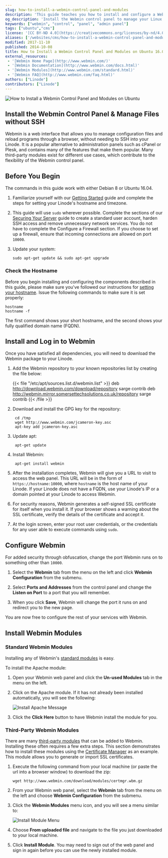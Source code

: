 ```yaml
---
slug: how-to-install-a-webmin-control-panel-and-modules
description: 'This guide teaches you how to install and configure a Webmin control panel for system administration.'
og_description: 'Install the Webmin control panel to manage your Linux system administration from a web browser, without needing to SSH into your machine. This guide shows you how.'
keywords: ["webmin", "control", "panel", "admin panel"]
tags: ["ubuntu","cms"]
license: '[CC BY-ND 4.0](https://creativecommons.org/licenses/by-nd/4.0)'
aliases: ['/websites/cms/how-to-install-a-webmin-control-panel-and-modules/','/websites/cms/webmin-control-panel/','/web-applications/control-panels/webmin/installing-webmin/']
modified: 2017-11-10
published: 2014-10-08
title: How to Install a Webmin Control Panel and Modules on Ubuntu 16.04
external_resources:
 - '[Webmin Home Page](http://www.webmin.com/)'
 - '[Webmin Documentation](http://www.webmin.com/docs.html)'
 - '[Webmin Modules](http://www.webmin.com/standard.html)'
 - '[Webmin FAQ](http://www.webmin.com/faq.html)'
authors: ["Linode"]
contributors: ["Linode"]
---
```


![How to Install a Webmin Control Panel and Modules on Ubuntu](Webmin_Control_Panel_smg.jpg)

## Install the Webmin Control Panel & Manage Files without SSH

Webmin is a web interface that allows you to manage configuration files and reload programs through a browser, without needing to SSH into your Linode. It is a popular alternative to administration panels such as cPanel or Plesk, and contains many of the features that make them popular. Many third-party modules exist for different use cases, which contribute to the flexibility of the Webmin control panel.

## Before You Begin

The commands in this guide work with either Debian 8 or Ubuntu 16.04.

1.  Familiarize yourself with our [Getting Started](/docs/products/platform/get-started/) guide and complete the steps for setting your Linode's hostname and timezone.

2.  This guide will use `sudo` wherever possible. Complete the sections of our [Securing Your Server](/docs/products/compute/compute-instances/guides/set-up-and-secure/) guide to create a standard user account, harden SSH access and remove unnecessary network services. You do not have to complete the Configure a Firewall section. If you choose to set up a firewall, ensure that incoming connections are allowed on port `10000`.

3.  Update your system:

        sudo apt-get update && sudo apt-get upgrade

### Check the Hostname

Before you begin installing and configuring the components described in this guide, please make sure you've followed our instructions for [setting your hostname](/docs/products/platform/get-started/#ubuntu--debian). Issue the following commands to make sure it is set properly:

    hostname
    hostname -f

The first command shows your short hostname, and the second shows your fully qualified domain name (FQDN).

## Install and Log in to Webmin

Once you have satisfied all dependencies, you will need to download the Webmin package to your Linode.

1. Add the Webmin repository to your known repositories list by creating the file below:

    {{< file "/etc/apt/sources.list.d/webmin.list" >}}
deb http://download.webmin.com/download/repository sarge contrib
deb http://webmin.mirror.somersettechsolutions.co.uk/repository sarge contrib
{{< /file >}}

2. Download and install the GPG key for the repository:

        cd /tmp
        wget http://www.webmin.com/jcameron-key.asc
        apt-key add jcameron-key.asc

3. Update apt:

        apt-get update

4. Install Webmin:

        apt-get install webmin

5. After the installation completes, Webmin will give you a URL to visit to access the web panel. This URL will be in the form of `https://hostname:10000`, where `hostname` is the host name of your Linode. If your Linode does not have a FQDN, use your Linode's IP or a domain pointed at your Linode to access Webmin.

6. For security reasons, Webmin generates a self-signed SSL certificate for itself when you install it. If your browser shows a warning about the SSL certificate, verify the details of the certificate and accept it.

7. At the login screen, enter your root user credentials, or the credentials for any user able to execute commands using `sudo`.

## Configure Webmin

For added security through obfuscation, change the port Webmin runs on to something other than `10000`.

1.  Select the **Webmin** tab from the menu on the left and click **Webmin Configuration** from the submenu.

2.  Select **Ports and Addresses** from the control panel and change the **Listen on Port** to a port that you will remember.

3.  When you click **Save**, Webmin will change the port it runs on and redirect you to the new page.

You are now free to configure the rest of your services with Webmin.

## Install Webmin Modules

### Standard Webmin Modules

Installing any of Webmin's [standard modules](http://www.webmin.com/standard.html) is easy.

To install the Apache module:

1.  Open your Webmin web panel and click the **Un-used Modules** tab in the menu on the left.

2.  Click on the Apache module. If it has not already been installed automatically, you will see the following:

    ![Install Apache Message](install_plugin.png "Install Apache Message")

3.  Click the **Click Here** button to have Webmin install the module for you.

### Third-Party Webmin Modules

There are many [third-party modules](http://www.webmin.com/cgi-bin/search_third.cgi?modules=1) that can be added to Webmin. Installing these often requires a few extra steps. This section demonstrates how to install these modules using the [Certificate Manager](http://www.webmin.com/virtualmin.html) as an example. This module allows you to generate or import SSL certificates.

1.  Execute the following command from your local machine (or paste the url into a browser window) to download the zip:

        wget http://www.webmin.com/download/modules/certmgr.wbm.gz

2.  From your Webmin web panel, select the **Webmin** tab from the menu on the left and choose **Webmin Configuration** from the submenu.

3.  Click the **Webmin Modules** menu icon, and you will see a menu similar to:

    ![Install Module Menu](install-module-menu.png "Install Module Menu")

4.  Choose **From uploaded file** and navigate to the file you just downloaded to your local machine.

5.  Click **Install Module**. You may need to sign out of the web panel and sign in again before you can use the newly installed module.

